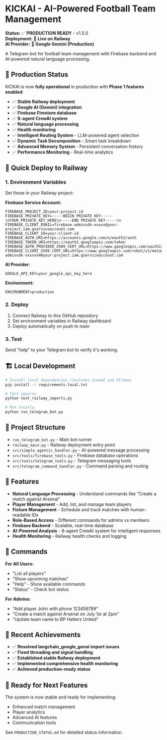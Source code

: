 # KICKAI - AI-Powered Football Team Management

**Status:** ✅ **PRODUCTION READY** - v1.5.0  
**Deployment:** 🚀 **Live on Railway**  
**AI Provider:** 🤖 **Google Gemini (Production)**

A Telegram bot for football team management with Firebase backend and AI-powered natural language processing.

## 🎉 **Production Status**

KICKAI is now **fully operational** in production with **Phase 1 features enabled**:
- ✅ **Stable Railway deployment**
- ✅ **Google AI (Gemini) integration**
- ✅ **Firebase Firestore database**
- ✅ **8-agent CrewAI system**
- ✅ **Natural language processing**
- ✅ **Health monitoring**
- ✅ **Intelligent Routing System** - LLM-powered agent selection
- ✅ **Dynamic Task Decomposition** - Smart task breakdown
- ✅ **Advanced Memory System** - Persistent conversation history
- ✅ **Performance Monitoring** - Real-time analytics

## 🚀 Quick Deploy to Railway

### 1. Environment Variables

Set these in your Railway project:

**Firebase Service Account:**
```
FIREBASE_PROJECT_ID=your-project-id
FIREBASE_PRIVATE_KEY=-----BEGIN PRIVATE KEY-----\nYOUR_PRIVATE_KEY_HERE\n-----END PRIVATE KEY-----\n
FIREBASE_CLIENT_EMAIL=firebase-adminsdk-xxxxx@your-project.iam.gserviceaccount.com
FIREBASE_CLIENT_ID=your-client-id
FIREBASE_AUTH_URI=https://accounts.google.com/o/oauth2/auth
FIREBASE_TOKEN_URI=https://oauth2.googleapis.com/token
FIREBASE_AUTH_PROVIDER_X509_CERT_URL=https://www.googleapis.com/oauth2/v1/certs
FIREBASE_CLIENT_X509_CERT_URL=https://www.googleapis.com/robot/v1/metadata/x509/firebase-adminsdk-xxxxx%40your-project.iam.gserviceaccount.com
```

**AI Provider:**
```
GOOGLE_API_KEY=your_google_api_key_here
```

**Environment:**
```
ENVIRONMENT=production
```

### 2. Deploy

1. Connect Railway to this GitHub repository
2. Set environment variables in Railway dashboard
3. Deploy automatically on push to main

### 3. Test

Send "help" to your Telegram bot to verify it's working.

## 🏗️ Local Development

```bash
# Install local dependencies (includes CrewAI and Ollama)
pip install -r requirements-local.txt

# Test imports
python test_railway_imports.py

# Run locally
python run_telegram_bot.py
```

## 📁 Project Structure

- `run_telegram_bot.py` - Main bot runner
- `railway_main.py` - Railway deployment entry point
- `src/simple_agentic_handler.py` - AI-powered message processing
- `src/tools/firebase_tools.py` - Firebase database operations
- `src/tools/telegram_tools.py` - Telegram messaging tools
- `src/telegram_command_handler.py` - Command parsing and routing

## 🔧 Features

- **Natural Language Processing** - Understand commands like "Create a match against Arsenal"
- **Player Management** - Add, list, and manage team players
- **Fixture Management** - Schedule and track matches with human-readable IDs
- **Role-Based Access** - Different commands for admins vs members
- **Firebase Backend** - Scalable, real-time database
- **AI-Powered Analysis** - 8-agent CrewAI system for intelligent responses
- **Health Monitoring** - Railway health checks and logging

## 📝 Commands

**For All Users:**
- "List all players"
- "Show upcoming matches"
- "Help" - Show available commands
- "Status" - Check bot status

**For Admins:**
- "Add player John with phone 123456789"
- "Create a match against Arsenal on July 1st at 2pm"
- "Update team name to BP Hatters United"

## 🎯 **Recent Achievements**

- ✅ **Resolved langchain_google_genai import issues**
- ✅ **Fixed threading and signal handling**
- ✅ **Established stable Railway deployment**
- ✅ **Implemented comprehensive health monitoring**
- ✅ **Achieved production-ready status**

## 🚀 **Ready for Next Features**

The system is now stable and ready for implementing:
- Enhanced match management
- Player analytics
- Advanced AI features
- Communication tools

See `PRODUCTION_STATUS.md` for detailed status information. 
